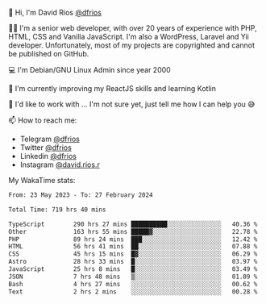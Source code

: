 👋 Hi, I'm David Rios [@dfrios](https://github.com/dfrios)

👨‍💻 I'm a senior web developer, with over 20 years of experience with PHP, HTML, CSS and Vanilla JavaScript. I'm also a WordPress, Laravel and Yii developer. Unfortunately, most of my projects are copyrighted and cannot be published on GitHub.

💻 I'm Debian/GNU Linux Admin since year 2000

🌱 I'm currently improving my ReactJS skills and learning Kotlin

💞️ I'd like to work with ... I'm not sure yet, just tell me how I can help you 😅


📫 How to reach me:
* Telegram [@dfrios](https://t.me/dfrios)
* Twitter [@dfrios](https://twitter.com/dfrios)
* Linkedin [@dfrios](https://linkedin.com/in/dfrios)
* Instagram [@david.rios.r](https://instagram.com/david.rios.r)



My WakaTime stats:
<!--START_SECTION:waka-->

```txt
From: 23 May 2023 - To: 27 February 2024

Total Time: 719 hrs 40 mins

TypeScript        290 hrs 27 mins ██████████░░░░░░░░░░░░░░░   40.36 %
Other             163 hrs 55 mins █████▓░░░░░░░░░░░░░░░░░░░   22.78 %
PHP               89 hrs 24 mins  ███░░░░░░░░░░░░░░░░░░░░░░   12.42 %
HTML              56 hrs 41 mins  ██░░░░░░░░░░░░░░░░░░░░░░░   07.88 %
CSS               45 hrs 15 mins  █▓░░░░░░░░░░░░░░░░░░░░░░░   06.29 %
Astro             28 hrs 33 mins  █░░░░░░░░░░░░░░░░░░░░░░░░   03.97 %
JavaScript        25 hrs 8 mins   █░░░░░░░░░░░░░░░░░░░░░░░░   03.49 %
JSON              7 hrs 48 mins   ▒░░░░░░░░░░░░░░░░░░░░░░░░   01.09 %
Bash              4 hrs 27 mins   ░░░░░░░░░░░░░░░░░░░░░░░░░   00.62 %
Text              2 hrs 2 mins    ░░░░░░░░░░░░░░░░░░░░░░░░░   00.28 %
```

<!--END_SECTION:waka-->
